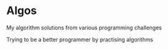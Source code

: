 Algos
=====
My algorithm solutions from various programming challenges

Trying to be a better programmer by practising algorithms

